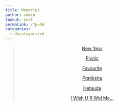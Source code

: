 ```yaml
---
title: Memories
author: admin
layout: post
permalink: /?p=56
categories:
  - Uncategorized
---
```

> <p style="text-align: center;">
>   <a href="http://www.pratikshakayastha.com/new-year/">New Year</a>
> </p>
> 
> <p style="text-align: center;">
>   <a href="http://www.pratikshakayastha.com/picnic/">Picnic </a>
> </p>
> 
> <p style="text-align: center;">
>   <a href="http://www.pratikshakayastha.com/favourite/">Favourite</a>
> </p>
> 
> <p style="text-align: center;">
>   <a href="http://www.pratikshakayastha.com/pratiksha/">Pratiksha</a>
> </p>
> 
> <p style="text-align: center;">
>   <a href="http://www.pratikshakayastha.com/hetauda/">Hetauda</a>
> </p>
> 
> <p style="text-align: center;">
>   <a href="http://www.pratikshakayastha.com/i-wish-u-r-wid-me/">I Wish U R Wid Me…</a>
> </p>
> 
> <p style="text-align: center;">
>   </blockquote> 
>   
>   <p>
>     &nbsp;
>   </p>
>   
>   <p>
>     &nbsp;
>   </p>
>   
>   <p>
>     &nbsp;
>   </p>
>   
>   <p>
>     &nbsp;
>   </p>
>   
>   <p>
>     &nbsp;
>   </p>